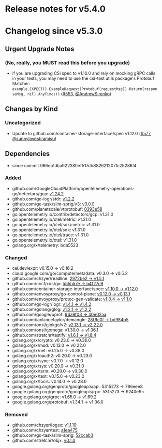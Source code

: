 # Release notes for v5.4.0

# Changelog since v5.3.0

## Urgent Upgrade Notes

### (No, really, you MUST read this before you upgrade)

- If you are upgrading CSI spec to v1.10.0 and rely on mocking gRPC calls in your tests, you may need to use the csi-test utils package's Protobuf Matcher: `example.EXPECT().ExampleRequest(Protobuf(requestMsg)).Return(responseMsg, nil).AnyTimes()` ([#553](https://github.com/kubernetes-csi/csi-test/pull/553), [@AndrewSirenko](https://github.com/AndrewSirenko))

## Changes by Kind

### Uncategorized

- Update to github.com/container-storage-interface/spec v1.12.0 ([#577](https://github.com/kubernetes-csi/csi-test/pull/577), [@sunnylovestiramisu](https://github.com/sunnylovestiramisu))

## Dependencies
- since commit 066ea1dba922380ef517db882621207fc25286f4

### Added
- github.com/GoogleCloudPlatform/opentelemetry-operations-go/detectors/gcp: [v1.24.2](https://github.com/GoogleCloudPlatform/opentelemetry-operations-go/tree/detectors/gcp/v1.24.2)
- github.com/go-logr/stdr: [v1.2.2](https://github.com/go-logr/stdr/tree/v1.2.2)
- github.com/go-task/slim-sprig/v3: [v3.0.0](https://github.com/go-task/slim-sprig/tree/v3.0.0)
- github.com/planetscale/vtprotobuf: [0393e58](https://github.com/planetscale/vtprotobuf/tree/0393e58)
- go.opentelemetry.io/contrib/detectors/gcp: v1.31.0
- go.opentelemetry.io/otel/metric: v1.31.0
- go.opentelemetry.io/otel/sdk/metric: v1.31.0
- go.opentelemetry.io/otel/sdk: v1.31.0
- go.opentelemetry.io/otel/trace: v1.31.0
- go.opentelemetry.io/otel: v1.31.0
- golang.org/x/telemetry: bda5523

### Changed
- cel.dev/expr: v0.15.0 → v0.16.2
- cloud.google.com/go/compute/metadata: v0.3.0 → v0.5.2
- github.com/chzyer/readline: [2972be2 → v1.5.1](https://github.com/chzyer/readline/compare/2972be2...v1.5.1)
- github.com/cncf/xds/go: [555b57e → b4127c9](https://github.com/cncf/xds/compare/555b57e...b4127c9)
- github.com/container-storage-interface/spec: [v1.10.0 → v1.12.0](https://github.com/container-storage-interface/spec/compare/v1.10.0...v1.12.0)
- github.com/envoyproxy/go-control-plane: [v0.12.0 → v0.13.1](https://github.com/envoyproxy/go-control-plane/compare/v0.12.0...v0.13.1)
- github.com/envoyproxy/protoc-gen-validate: [v1.0.4 → v1.1.0](https://github.com/envoyproxy/protoc-gen-validate/compare/v1.0.4...v1.1.0)
- github.com/go-logr/logr: [v1.4.1 → v1.4.2](https://github.com/go-logr/logr/compare/v1.4.1...v1.4.2)
- github.com/golang/glog: [v1.2.1 → v1.2.2](https://github.com/golang/glog/compare/v1.2.1...v1.2.2)
- github.com/google/pprof: [94a9f03 → 40e02aa](https://github.com/google/pprof/compare/94a9f03...40e02aa)
- github.com/ianlancetaylor/demangle: [28f6c0f → bd984b5](https://github.com/ianlancetaylor/demangle/compare/28f6c0f...bd984b5)
- github.com/onsi/ginkgo/v2: [v2.13.1 → v2.22.0](https://github.com/onsi/ginkgo/compare/v2.13.1...v2.22.0)
- github.com/onsi/gomega: [v1.30.0 → v1.36.1](https://github.com/onsi/gomega/compare/v1.30.0...v1.36.1)
- github.com/stretchr/testify: [v1.6.1 → v1.8.4](https://github.com/stretchr/testify/compare/v1.6.1...v1.8.4)
- golang.org/x/crypto: v0.23.0 → v0.36.0
- golang.org/x/mod: v0.13.0 → v0.22.0
- golang.org/x/net: v0.25.0 → v0.38.0
- golang.org/x/oauth2: v0.20.0 → v0.23.0
- golang.org/x/sync: v0.7.0 → v0.12.0
- golang.org/x/sys: v0.20.0 → v0.31.0
- golang.org/x/term: v0.20.0 → v0.30.0
- golang.org/x/text: v0.15.0 → v0.23.0
- golang.org/x/tools: v0.14.0 → v0.28.0
- google.golang.org/genproto/googleapis/api: 5315273 → 796eee8
- google.golang.org/genproto/googleapis/rpc: 5315273 → 9240e9c
- google.golang.org/grpc: v1.65.0 → v1.69.2
- google.golang.org/protobuf: v1.34.1 → v1.36.0

### Removed
- github.com/chzyer/logex: [v1.1.10](https://github.com/chzyer/logex/tree/v1.1.10)
- github.com/chzyer/test: [a1ea475](https://github.com/chzyer/test/tree/a1ea475)
- github.com/go-task/slim-sprig: [52ccab3](https://github.com/go-task/slim-sprig/tree/52ccab3)
- github.com/stretchr/objx: [v0.1.0](https://github.com/stretchr/objx/tree/v0.1.0)
